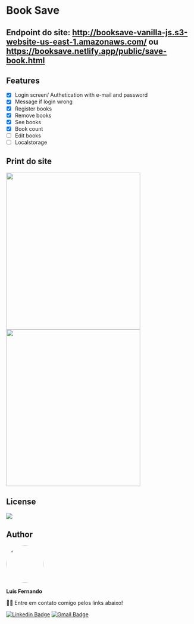 # Book Save

## Endpoint do site: http://booksave-vanilla-js.s3-website-us-east-1.amazonaws.com/ ou https://booksave.netlify.app/public/save-book.html

## Features

- [x] Login screen/ Authetication with e-mail and password
- [x] Message if login wrong
- [x] Register books
- [x] Remove books
- [x] See books
- [x] Book count
- [ ] Edit books
- [ ] Localstorage

## Print do site

<img src="https://user-images.githubusercontent.com/67171626/132972494-3e8ce87c-32a3-476c-90be-883fc932254d.png" width="360px" height="420px"/> <img src="https://user-images.githubusercontent.com/67171626/130332974-d39c2c3b-d3e5-4147-96ee-33ef67055c40.png" width="360px" height="420px"/>

## License
<img src="https://img.shields.io/github/license/luisfernandodass/book-save"/>

## Author

 <img style="border-radius: 50%;" src="https://avatars.githubusercontent.com/u/67171626?s=460&u=609fc063322b859752a5675bd4e17657e650a389&v=4" width="100px;" alt=""/>
 
 <b>Luis Fernando</b>
  
👋🏽 Entre em contato comigo pelos links abaixo!

[![Linkedin Badge](https://img.shields.io/badge/-Luis-blue?style=flat-square&logo=Linkedin&logoColor=white&link=https://www.linkedin.com/in/luisfernando/)](https://www.linkedin.com/in/luisfernando/) 
[![Gmail Badge](https://img.shields.io/badge/-luisfernandodass@gmail.com-c14438?style=flat-square&logo=Gmail&logoColor=white&link=mailto:luisfernandodass@gmail.com)](mailto:luisfernandodass@gmail.com)
